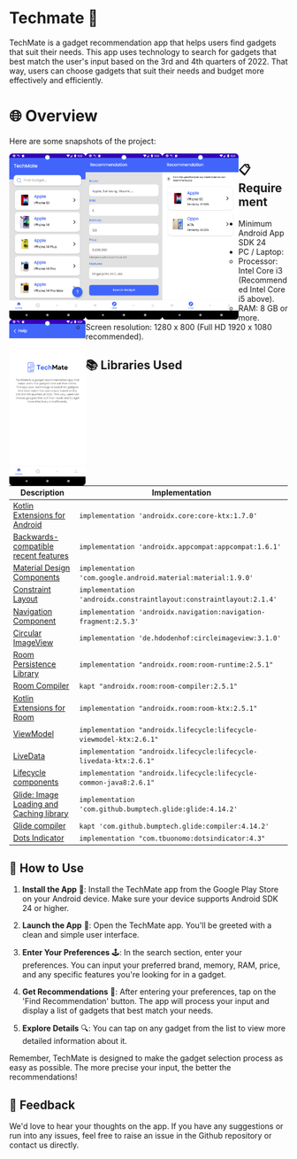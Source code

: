 # Techmate 📱

TechMate is a gadget recommendation app that helps users find gadgets that suit their needs. This app uses technology to search for gadgets that best match the user's input based on the 3rd and 4th quarters of 2022. That way, users can choose gadgets that suit their needs and budget more effectively and efficiently.

# 🌐 Overview 

Here are some snapshots of the project:

<img src="Assets/techmate_1.png" width="auto" height=300 align="left"/>
<img src="Assets/techmate_2.png" width="auto" height=300 align="left"/>
<img src="Assets/techmate_3.png" width="auto" height=300 align="left"/>
<img src="Assets/techmate_4.png" width="auto" height=300 align="left"/>

## 📋 Requirement
- Minimum Android App SDK 24
- PC / Laptop:
  - Processor: Intel Core i3 (Recommended Intel Core i5 above).
  - RAM: 8 GB or more.
  - Screen resolution: 1280 x 800 (Full HD 1920 x 1080 recommended).

## 📚 Libraries Used
| Description | Implementation |
| --- | --- |
|[Kotlin Extensions for Android](https://developer.android.com/kotlin/ktx) | `implementation 'androidx.core:core-ktx:1.7.0'` |
|[Backwards-compatible recent features](https://developer.android.com/jetpack/androidx/releases/appcompat) | `implementation 'androidx.appcompat:appcompat:1.6.1'` |
|[Material Design Components](https://material.io/develop/android/docs/getting-started/) | `implementation 'com.google.android.material:material:1.9.0'` |
|[Constraint Layout](https://developer.android.com/training/constraint-layout) | `implementation 'androidx.constraintlayout:constraintlayout:2.1.4'` |
|[Navigation Component](https://developer.android.com/guide/navigation/navigation-getting-started) | `implementation 'androidx.navigation:navigation-fragment:2.5.3'` |
|[Circular ImageView](https://github.com/hdodenhof/CircleImageView) | `implementation 'de.hdodenhof:circleimageview:3.1.0'` |
|[Room Persistence Library](https://developer.android.com/training/data-storage/room) | `implementation "androidx.room:room-runtime:2.5.1"` |
|[Room Compiler](https://developer.android.com/jetpack/androidx/releases/room#declaring_dependencies) | `kapt "androidx.room:room-compiler:2.5.1"` |
|[Kotlin Extensions for Room](https://developer.android.com/jetpack/androidx/releases/room) | `implementation "androidx.room:room-ktx:2.5.1"` |
|[ViewModel](https://developer.android.com/topic/libraries/architecture/viewmodel) | `implementation "androidx.lifecycle:lifecycle-viewmodel-ktx:2.6.1"` |
|[LiveData](https://developer.android.com/topic/libraries/architecture/livedata) | `implementation "androidx.lifecycle:lifecycle-livedata-ktx:2.6.1"` |
|[Lifecycle components](https://developer.android.com/jetpack/androidx/releases/lifecycle) | `implementation "androidx.lifecycle:lifecycle-common-java8:2.6.1"` |
|[Glide: Image Loading and Caching library](https://github.com/bumptech/glide) | `implementation 'com.github.bumptech.glide:glide:4.14.2'` |
|[Glide compiler](https://github.com/bumptech/glide) | `kapt 'com.github.bumptech.glide:compiler:4.14.2'` |
|[Dots Indicator](https://github.com/tommybuonomo/dotsindicator) | `implementation "com.tbuonomo:dotsindicator:4.3"` |

## 📖 How to Use

1. **Install the App** 📲: Install the TechMate app from the Google Play Store on your Android device. Make sure your device supports Android SDK 24 or higher.

2. **Launch the App** 🚀: Open the TechMate app. You'll be greeted with a clean and simple user interface.

3. **Enter Your Preferences** 🕹️: In the search section, enter your preferences. You can input your preferred brand, memory, RAM, price, and any specific features you're looking for in a gadget.

4. **Get Recommendations** 📝: After entering your preferences, tap on the 'Find Recommendation' button. The app will process your input and display a list of gadgets that best match your needs.

5. **Explore Details** 🔍: You can tap on any gadget from the list to view more detailed information about it.

Remember, TechMate is designed to make the gadget selection process as easy as possible. The more precise your input, the better the recommendations!

## 💌 Feedback
We'd love to hear your thoughts on the app. If you have any suggestions or run into any issues, feel free to raise an issue in the Github repository or contact us directly.
